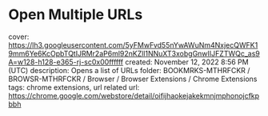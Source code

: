 # Open Multiple URLs

cover: https://lh3.googleusercontent.com/5yFMwFvd55nYwAWuNm4NxjecQWFK19mm6Ye6KcOpbTQtIJRMr2aP6ml92nKZll1NNuXT3xobgGnwIIJFZTWQc_as9A=w128-h128-e365-rj-sc0x00ffffff
created: November 12, 2022 8:56 PM (UTC)
description: Opens a list of URLs
folder: BOOKMRKS-MTHRFCKR / BROWSR-MTHRFCKR / Browser / Browser Extensions / Chrome Extensions
tags: chrome extensions, url related
url: https://chrome.google.com/webstore/detail/oifijhaokejakekmnjmphonojcfkpbbh